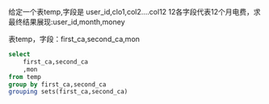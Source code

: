 给定一个表temp,字段是 user_id,clo1,col2....col12 12各字段代表12个月电费，求最终结果展现:user_id,month,money

表temp，字段：first_ca,second_ca,mon

``` sql
select
	first_ca,second_ca
	,mon
from temp
group by first_ca,second_ca
grouping sets(first_ca,second_ca)

```

